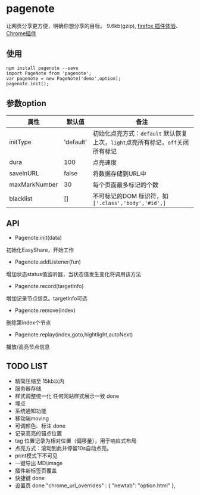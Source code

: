 # pagenote
让网页分享更方便，明确你想分享的目标。 9.6kb(gzip), [firefox 插件体验](https://addons.mozilla.org/zh-CN/firefox/addon/page-note/)、[Chrome插件](https://chrome.google.com/webstore/detail/dohbgjmflacneejmpdieincbbokoflgm/)


## 使用
```shell script
npm install pagenote --save
import PageNote from 'pagenote';
var pagenote = new PageNote('demo',option);
pagenote.init();
```

## 参数option

|  属性   |  默认值 | 备注 |
|  ----  | ----  | ---- |
| initType  | 'default' | 初始化点亮方式：`default` 默认恢复上次，`light`点亮所有标记，`off`关闭所有标记|
| dura  | 100 | 点亮速度 |
| saveInURL| false | 将数据存储到URL中|
| maxMarkNumber | 30 | 每个页面最多标记的个数 |
| blacklist| [] | 不可标记的DOM 标识符，如 `['.class','body','#id',]`|


## API
* Pagenote.init(data)

初始化EasyShare，开始工作


* Pagenote.addListener(fun)

增加状态status值监听器，当状态值发生变化将调用该方法

* Pagenote.record(targetInfo)

增加记录节点信息。targetInfo可选


* Pagenote.remove(index)

删除第index个节点

* Pagenote.replay(index,goto,hightlight,autoNext)

播放/高亮节点信息

## TODO LIST
* 精简压缩至 15kb以内
* 服务器存储
* 样式调整统一化 任何网站样式展示一致 done
* 埋点
* 系统通知功能
* 移动端moving
* 可调颜色、标注 done
* 记录高亮的锚点位置
* tag 位置记录为相对位置（偏移量），用于响应式布局
* 点亮方式：滚动到此并停留10s自动点亮。
* print模式下不可见
* 一键导出 MD\image
* 插件新标签页覆盖
* 快捷键 done
* 设置页 done
"chrome_url_overrides" : {
      "newtab": "option.html"
    },
